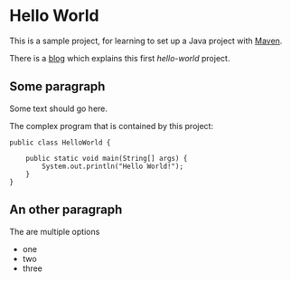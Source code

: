 # Hello World

This is a sample project, for learning to set up a Java project with [Maven](http://maven.apache.org/).

There is a [blog](http://dojo-java-programming.github.io/java-project-hello-world-by-eclipse/) which explains this first _hello-world_ project.

## Some paragraph

Some text should go here.

The complex program that is contained by this project:

    public class HelloWorld {
    
        public static void main(String[] args) {
            System.out.println("Hello World!");
        }
    }


## An other paragraph

The are multiple options

- one
- two
- three